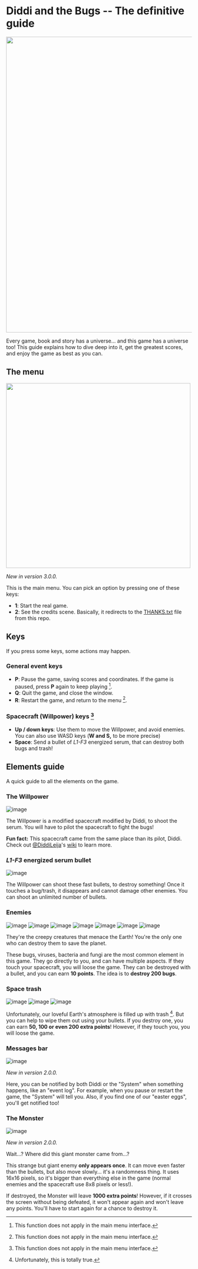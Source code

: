 # Diddi and the Bugs -- The definitive guide

<img width=800 src="https://user-images.githubusercontent.com/83621221/196548442-c0995ce6-5593-48a3-b9e9-1849922e88b2.png">

Every game, book and story has a universe... and this game
has a universe too! This guide explains how to dive deep into it,
get the greatest scores, and enjoy the game as best as you can.

## The menu

<img width=500 src="https://user-images.githubusercontent.com/83621221/196548594-17fec858-ebb2-45ff-8e96-e17e137e1442.png">

_New in version 3.0.0._

This is the main menu. You can pick an option by pressing one of these keys:

- **1**: Start the real game.
- **2**: See the credits scene. Basically, it redirects to the [THANKS.txt](THANKS.txt) file from this repo.

## Keys

If you press some keys, some actions may happen.

### General event keys

- **P**: Pause the game, saving scores and coordinates. If the game is paused,
  press **P** again to keep playing [^1].
- **Q**: Quit the game, and close the window.
- **R**: Restart the game, and return to the menu [^1].

### Spacecraft (Willpower) keys [^1]

- **Up / down keys**: Use them to move the Willpower, and avoid enemies. You can also use WASD keys (**W and S,** to be more precise)
- **Space**: Send a bullet of _L1-F3_ energized serum, that can destroy both bugs
  and trash!

## Elements guide

A quick guide to all the elements on the game.

### The Willpower

![image](https://user-images.githubusercontent.com/83621221/143620203-93ef837b-2c87-4537-a500-528ca3c4d107.png)

The Willpower is a modified spacecraft modified by Diddi, to shoot the serum. You
will have to pilot the spacecraft to fight the bugs!

**Fun fact:** This spacecraft came from the same place than its pilot, Diddi. Check out
[@DiddiLeija](https://github.com/DiddiLeija)'s [wiki](https://diddileija.github.io/wiki) to learn more.

### _L1-F3_ energized serum bullet

![image](https://user-images.githubusercontent.com/83621221/143620255-dc40fa2b-4793-4890-871e-d5e92f5e6063.png)

The Willpower can shoot these fast bullets, to destroy something! Once it touches a bug/trash,
it disappears and cannot damage other enemies. You can shoot an unlimited number of bullets.

### Enemies

![image](https://user-images.githubusercontent.com/83621221/143620313-1ac0a5b4-9f37-4b0e-9963-e74c8600a349.png)
![image](https://user-images.githubusercontent.com/83621221/143620333-6c0b6c6f-12e9-463e-8d4f-3fcc28f2ecd4.png)
![image](https://user-images.githubusercontent.com/83621221/143620348-02dfdd68-2a72-4b83-b89e-1b867ded660f.png)
![image](https://user-images.githubusercontent.com/83621221/143620398-b7d0a13d-de44-4bf9-878c-2fcdfdafc89b.png)
![image](https://user-images.githubusercontent.com/83621221/143620421-4fe12681-5ba5-4678-9530-df2348dc0ed5.png)
![image](https://user-images.githubusercontent.com/83621221/143620453-7ebbf68f-fcf3-4ce9-b356-e5977d29b3eb.png)
![image](https://user-images.githubusercontent.com/83621221/143620487-095bbca8-0036-4d91-a973-cc7fd7cacfbe.png)

They're the creepy creatures that menace the Earth! You're the only one who
can destroy them to save the planet.

These bugs, viruses, bacteria and fungi are the most common element in this game.
They go directly to you, and can have multiple aspects. If they touch your spacecraft,
you will loose the game. They can be destroyed with a bullet, and you can earn **10 points**.
The idea is to **destroy 200 bugs**.

### Space trash

![image](https://user-images.githubusercontent.com/83621221/143620527-31f0797f-c219-4426-8a75-fef7bc30bbb8.png)
![image](https://user-images.githubusercontent.com/83621221/143620539-57b2df7a-5d4e-494e-9082-4e6a45be868f.png)
![image](https://user-images.githubusercontent.com/83621221/156434818-d07df34d-e2ce-46c9-9226-81327a8bd75b.png)

Unfortunately, our loveful Earth's atmosphere is filled up with trash [^2]. But you
can help to wipe them out using your bullets. If you destroy one, you can earn
**50, 100 or even 200 extra points**! However, if they touch you, you will loose the game.

### Messages bar

![image](https://user-images.githubusercontent.com/83621221/152022721-4965b55e-79d8-4b77-8b08-ce0a43f4ede9.png)

_New in version 2.0.0._

Here, you can be notified by both Diddi or the "System" when something happens, like an
"event log". For example, when you pause or restart the game, the "System" will tell you. Also, if you find one
of our "easter eggs", you'll get notified too!

### The Monster

![image](https://user-images.githubusercontent.com/83621221/156233024-c36211fb-1cd3-4c73-a791-98230a593239.png)

_New in version 2.0.0._

Wait...? Where did this giant monster came from...?

This strange but giant enemy **only appears once**. It can move even
faster than the bullets, but also move slowly... it's a randomness thing.
It uses 16x16 pixels, so it's bigger than everything else in the game
(normal enemies and the spacecraft use 8x8 pixels or less!).

If destroyed, the Monster will leave **1000 extra points**! However, if it
crosses the screen without being defeated, it won't appear again and won't
leave any points. You'll have to start again for a chance to destroy it.

[^1]: This function does not apply in the main menu interface.
[^2]: Unfortunately, this is totally true.
